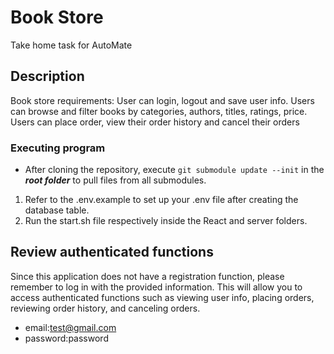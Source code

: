 # Book Store 

Take home task for AutoMate

## Description

Book store requirements:
User can login, logout and save user info.
Users can browse and filter books by categories, authors, titles, ratings, price.
Users can place order, view their order history and cancel their orders



### Executing program

* After cloning the repository, execute `git submodule update --init` in the ***root folder*** to pull files from all submodules.

1. Refer to the .env.example to set up your .env file after creating the database table.
2. Run the start.sh file respectively inside the React and server folders.

## Review authenticated functions

Since this application does not have a registration function, please remember to log in with the provided information. 
This will allow you to access authenticated functions such as viewing user info, placing orders, reviewing order history, and canceling orders.
  
* email:test@gmail.com
* password:password




